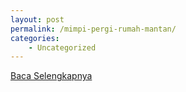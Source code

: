 ```yaml
---
layout: post
permalink: /mimpi-pergi-rumah-mantan/
categories:
    - Uncategorized
---
```


[Baca Selengkapnya](/07)